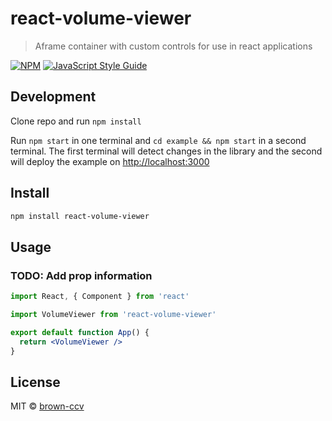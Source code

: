 # react-volume-viewer

> Aframe container with custom controls for use in react applications

[![NPM](https://img.shields.io/npm/v/react-volume-viewer.svg)](https://www.npmjs.com/package/react-volume-viewer) [![JavaScript Style Guide](https://img.shields.io/badge/code_style-standard-brightgreen.svg)](https://standardjs.com)

## Development

Clone repo and run `npm install`

Run `npm start` in one terminal and `cd example && npm start` in a second terminal. The first terminal will detect changes in the library and the second will deploy the example on [http://localhost:3000](http://localhost:3000)

## Install

```bash
npm install react-volume-viewer
```

## Usage

### TODO: Add prop information

```jsx
import React, { Component } from 'react'

import VolumeViewer from 'react-volume-viewer'

export default function App() {
  return <VolumeViewer />
}
```

## License

MIT © [brown-ccv](https://github.com/brown-ccv)
